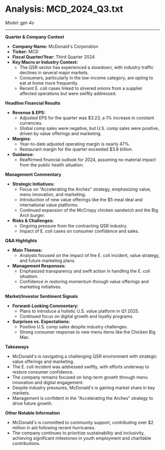 # Analysis: MCD_2024_Q3.txt

*Model: gpt-4o*

---

**Quarter & Company Context**

- **Company Name:** McDonald's Corporation
- **Ticker:** MCD
- **Fiscal Quarter/Year:** Third Quarter 2024
- **Key Macro or Industry Context:**
  - The QSR sector has experienced a slowdown, with industry traffic declines in several major markets.
  - Consumers, particularly in the low-income category, are opting to eat at home more frequently.
  - Recent E. coli cases linked to slivered onions from a supplier affected operations but were swiftly addressed.

**Headline Financial Results**

- **Revenue & EPS:**
  - Adjusted EPS for the quarter was $3.23, a 1% increase in constant currencies.
  - Global comp sales were negative, but U.S. comp sales were positive, driven by value offerings and marketing.
- **Margins:**
  - Year-to-date adjusted operating margin is nearly 47%.
  - Restaurant margin for the quarter exceeded $3.8 billion.
- **Guidance:**
  - Reaffirmed financial outlook for 2024, assuming no material impact from the public health situation.

**Management Commentary**

- **Strategic Initiatives:**
  - Focus on "Accelerating the Arches" strategy, emphasizing value, menu innovation, and marketing.
  - Introduction of new value offerings like the $5 meal deal and international value platforms.
  - Continued expansion of the McCrispy chicken sandwich and the Big Arch burger.
- **Risks & Challenges:**
  - Ongoing pressure from the contracting QSR industry.
  - Impact of E. coli cases on consumer confidence and sales.

**Q&A Highlights**

- **Main Themes:**
  - Analysts focused on the impact of the E. coli incident, value strategy, and future marketing plans.
- **Management Responses:**
  - Emphasized transparency and swift action in handling the E. coli situation.
  - Confidence in restoring momentum through value offerings and marketing initiatives.

**Market/Investor Sentiment Signals**

- **Forward-Looking Commentary:**
  - Plans to introduce a holistic U.S. value platform in Q1 2025.
  - Continued focus on digital growth and loyalty programs.
- **Surprises vs. Expectations:**
  - Positive U.S. comp sales despite industry challenges.
  - Strong consumer response to new menu items like the Chicken Big Mac.

**Takeaways**

- McDonald's is navigating a challenging QSR environment with strategic value offerings and marketing.
- The E. coli incident was addressed swiftly, with efforts underway to restore consumer confidence.
- The company remains focused on long-term growth through menu innovation and digital engagement.
- Despite industry pressures, McDonald's is gaining market share in key markets.
- Management is confident in the "Accelerating the Arches" strategy to drive future growth.

**Other Notable Information**

- McDonald's is committed to community support, contributing over $2 million in aid following recent hurricanes.
- The company continues to prioritize sustainability and inclusivity, achieving significant milestones in youth employment and charitable contributions.